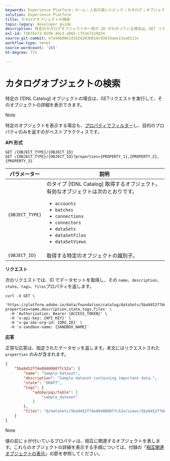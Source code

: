 ```yaml
---
keywords: Experience Platform；ホーム；人気の高いトピック；カタログ；オブジェクト参照；API
solution: Experience Platform
title: カタログオブジェクトの検索
topic-legacy: developer guide
description: 特定のカタログオブジェクトの一意の ID がわかっている場合は、GET リクエストを実行してそのオブジェクトの詳細を表示できます。
exl-id: fd6fbe72-0108-4be3-a065-c753e7a19d24
source-git-commit: 47a94b00e141b24203b01dc93834aee13aa6113c
workflow-type: tm+mt
source-wordcount: '165'
ht-degree: 71%

---
```


# カタログオブジェクトの検索

特定の [!DNL Catalog] オブジェクトの場合は、GETリクエストを実行して、そのオブジェクトの詳細を表示できます。

>[!NOTE]
>
> 特定のオブジェクトを表示する場合も、[プロパティでフィルター](filter-data.md)し、目的のプロパティのみを返すのがベストプラクティスです。

**API 形式**

```http
GET /{OBJECT_TYPE}/{OBJECT_ID}
GET /{OBJECT_TYPE}/{OBJECT_ID}?properties={PROPERTY_1},{PROPERTY_2},{PROPERTY_3}
```

| パラメーター | 説明 |
| --- | --- |
| `{OBJECT_TYPE}` | のタイプ [!DNL Catalog] 取得するオブジェクト。 有効なオブジェクトは次のとおりです。 <ul><li>`accounts`</li><li>`batches`</li><li>`connections`</li><li>`connectors`</li><li>`dataSets`</li><li>`dataSetFiles`</li><li>`dataSetViews`</li></ul> |
| `{OBJECT_ID}` | 取得する特定のオブジェクトの識別子。 |

**リクエスト**

次のリクエストでは、ID でデータセットを取得し、その `name`、`description`、`state`、`tags`、`files`プロパティを返します。

```shell
curl -X GET \
  'https://platform.adobe.io/data/foundation/catalog/dataSets/5ba9452f7de80400007fc52a?properties=name,description,state,tags,files' \
  -H 'Authorization: Bearer {ACCESS_TOKEN}' \
  -H 'x-api-key: {API_KEY}' \
  -H 'x-gw-ims-org-id: {ORG_ID}' \
  -H 'x-sandbox-name: {SANDBOX_NAME}'
```

**応答**

正常な応答は、指定されたデータセッを返します。本文にはリクエストされた `properties` のみが含まれます。

```json
{
    "5ba9452f7de80400007fc52a": {
        "name": "Sample Dataset",
        "description": "Sample dataset containing important data.",
        "state": "DRAFT",
        "tags": {
            "adobe/pqs/table": [
                "sample_dataset"
            ]
        },
        "files": "@/dataSets/5ba9452f7de80400007fc52a/views/5ba9452f7de80400007fc52b/files"
    }
}
```

>[!NOTE]
>
>値の前に `@` が付いているプロパティは、相互に関連するオブジェクトを表します。これらのオブジェクトの詳細を表示する手順については、付録の「[相互関連オブジェクトの表示](appendix.md#view-interrelated-objects)」の節を参照してください。
